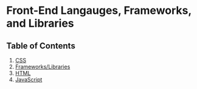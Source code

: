 # Front-End Langauges, Frameworks, and Libraries

## Table of Contents

1. [CSS](./css/README.md)
2. [Frameworks/Libraries](./frameworks_libraries/README.md)
3. [HTML](./html/README.md)
4. [JavaScript](./javascript/README.md)